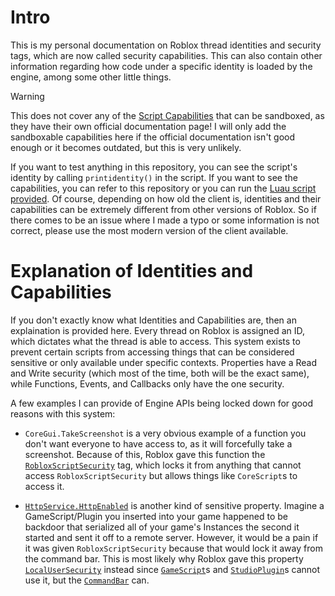 # Intro
This is my personal documentation on Roblox thread identities and security tags, which are now called security capabilities. This can also contain other information regarding how code under a specific identity is loaded by the engine, among some other little things.

> [!WARNING]
> This does not cover any of the [Script Capabilities](https://create.roblox.com/docs/scripting/capabilities) that can be sandboxed, as they have their own official documentation page! I will only add the sandboxable capabilities here if the official documentation isn't good enough or it becomes outdated, but this is very unlikely.

If you want to test anything in this repository, you can see the script's identity by calling `printidentity()` in the script. If you want to see the capabilities, you can refer to this repository or you can run the [Luau script provided](CheckCapabilities.luau).
Of course, depending on how old the client is, identities and their capabilities can be extremely different from other versions of Roblox. So if there comes to be an issue where I made a typo or some information is not correct, please use the most modern version of the client available.

# Explanation of Identities and Capabilities
If you don't exactly know what Identities and Capabilities are, then an explaination is provided here. Every thread on Roblox is assigned an ID, which dictates what the thread is able to access. This system exists to prevent certain scripts from accessing things that can be considered sensitive or only available under specific contexts.
Properties have a Read and Write security (which most of the time, both will be the exact same), while Functions, Events, and Callbacks only have the one security.

A few examples I can provide of Engine APIs being locked down for good reasons with this system:

* `CoreGui.TakeScreenshot` is a very obvious example of a function you don't want everyone to have access to, as it will forcefully take a screenshot. Because of this, Roblox gave this function the [`RobloxScriptSecurity`](Capabilities/5%20-%20RobloxScriptSecurity.md) tag, which locks it from anything that cannot access `RobloxScriptSecurity` but allows things like `CoreScript`s to access it.

* [`HttpService.HttpEnabled`](https://create.roblox.com/docs/reference/engine/classes/HttpService#HttpEnabled) is another kind of sensitive property. Imagine a GameScript/Plugin you inserted into your game happened to be backdoor that serialized all of your game's Instances the second it started and sent it off to a remote server. However, it would be a pain if it was given `RobloxScriptSecurity` because that would lock it away from the command bar. This is most likely why Roblox gave this property [`LocalUserSecurity`](Capabilities/3%20-%20LocalUserSecurity.md) instead since [`GameScript`](Identities/2%20-%20GameScript.md)s and [`StudioPlugin`](Identities/5%20-%20StudioPlugin.md)s cannot use it, but the [`CommandBar`](Identities/4%20-%20CommandBar.md) can.
